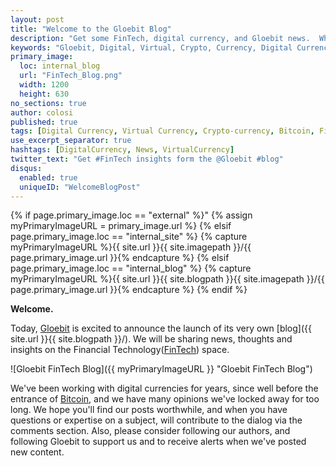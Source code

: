```yaml
---
layout: post
title: "Welcome to the Gloebit Blog"
description: "Get some FinTech, digital currency, and Gloebit news.  When we share, it'll be here."
keywords: "Gloebit, Digital, Virtual, Crypto, Currency, Digital Currency, Virtual Currency, Crypto-currency, Cryptocurrency, Bitcoin, Altcoins, FinTech, News, blog, press release, press, publicity, news release"
primary_image:
  loc: internal_blog
  url: "FinTech_Blog.png"
  width: 1200
  height: 630
no_sections: true
author: colosi
published: true
tags: [Digital Currency, Virtual Currency, Crypto-currency, Bitcoin, FinTech]
use_excerpt_separator: true
hashtags: [DigitalCurrency, News, VirtualCurrency]
twitter_text: "Get #FinTech insights form the @Gloebit #blog"
disqus:
  enabled: true
  uniqueID: "WelcomeBlogPost"
---
```

{% if page.primary_image.loc == "external" %}"
  {% assign myPrimaryImageURL = primary_image.url %}
{% elsif page.primary_image.loc == "internal_site" %}
  {% capture myPrimaryImageURL %}{{ site.url }}{{ site.imagepath }}/{{ page.primary_image.url }}{% endcapture %}
{% elsif page.primary_image.loc == "internal_blog" %}
  {% capture myPrimaryImageURL %}{{ site.url }}{{ site.blogpath }}{{ site.imagepath }}/{{ page.primary_image.url }}{% endcapture %}
{% endif %}

**Welcome.**

Today, [Gloebit](https://www.gloebit.com/) is excited to announce the launch of its very own [blog]({{ site.url }}{{ site.blogpath }}/).  We will be sharing news, thoughts and insights on the Financial Technology([FinTech](http://en.wikipedia.org/wiki/Financial_technology)) space.

![Gloebit FinTech Blog]({{ myPrimaryImageURL }} "Gloebit FinTech Blog")

<!--end_excerpt-->  

We've been working with digital currencies for years, since well before the entrance of [Bitcoin](http://en.wikipedia.org/wiki/Bitcoin), and we have many opinions we've locked away for too long.  We hope you'll find our posts worthwhile, and when you have questions or expertise on a subject, will contribute to the dialog via the comments section.  Also, please consider following our authors, and following Gloebit to support us and to receive alerts when we've posted new content.

